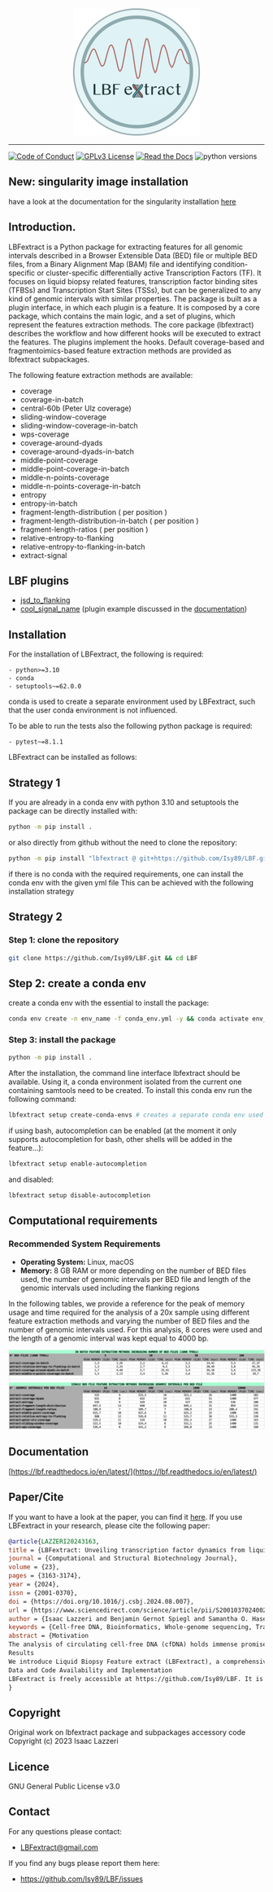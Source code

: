 <div align="center">
	<img src="docs/source/_static/logo.png">
</div>

----

[![Code of Conduct](https://img.shields.io/badge/code%20of-conduct-ff69b4.svg?style=flat)](CODE_OF_CONDUCT.md)
[![GPLv3 License](https://img.shields.io/badge/License-GPL%20v3-yellow.svg)](https://opensource.org/licenses/)
[![Read the Docs](https://readthedocs.org/projects/yt2mp3/badge/?version=latest)](https://lbf.readthedocs.io/)
![python versions](https://img.shields.io/badge/python->=3.10-blue.svg)

## New: singularity image installation 

have a look at the documentation for the singularity installation [here](https://lbf.readthedocs.io/)

## Introduction.


LBFextract is a Python package for extracting features for all genomic intervals described in a Browser Extensible Data (BED) file or multiple BED files, from a Binary Alignment Map (BAM) file and identifying condition-specific or cluster-specific differentially active Transcription Factors (TF).
It focuses on liquid biopsy related features, transcription factor binding sites (TFBSs) and Transcription Start Sites (TSSs), but can be generalized to any kind of genomic intervals with similar properties. 
The package is built as a plugin interface, in which each plugin is a feature. It is composed by a core package, which contains the main logic, and a set of
plugins, which represent the features extraction methods. The core package (lbfextract) describes the workflow and how different hooks will be executed to extract the features. 
The plugins implement the hooks. Default coverage-based and fragmentoimics-based feature extraction methods are provided as lbfextract subpackages. 

The following feature extraction methods are available:

- coverage
- coverage-in-batch
- central-60b (Peter Ulz coverage)
- sliding-window-coverage
- sliding-window-coverage-in-batch
- wps-coverage
- coverage-around-dyads
- coverage-around-dyads-in-batch
- middle-point-coverage
- middle-point-coverage-in-batch
- middle-n-points-coverage
- middle-n-points-coverage-in-batch
- entropy
- entropy-in-batch 
- fragment-length-distribution ( per position )
- fragment-length-distribution-in-batch ( per position )
- fragment-length-ratios ( per position )
- relative-entropy-to-flanking
- relative-entropy-to-flanking-in-batch
- extract-signal

## LBF plugins

- [jsd_to_flanking](https://github.com/Isy89/fextract_jsd_to_flanking)
- [cool_signal_name](https://github.com/Isy89/fextract_cool_signal_name) (plugin example discussed in the [documentation](https://lbf.readthedocs.io/en/latest/plugins.html))

## Installation

For the installation of LBFextract, the following is required:

    - python>=3.10
    - conda 
    - setuptools~=62.0.0

conda is used to create a separate environment used by LBFextract, such that the user conda environment is 
not influenced. 

To be able to run the tests also the following python package is required:

    - pytest~=8.1.1



LBFextract can be installed as follows:

## Strategy 1 

If you are already in a conda env with python 3.10 and setuptools the package can be directly installed with:
```bash
python -m pip install .
```
or also directly from github without the need to clone the repository:

```bash
python -m pip install "lbfextract @ git+https://github.com/Isy89/LBF.git"
```

if there is no conda with the required requirements, one can install the conda env with the given yml file
This can be achieved with the following installation strategy 

## Strategy 2

### Step 1: clone the repository

```bash
git clone https://github.com/Isy89/LBF.git && cd LBF
```

## Step 2: create a conda env

create a conda env with the essential to install the package:

```bash
conda env create -n env_name -f conda_env.yml -y && conda activate env_name
```

### Step 3: install the package

```bash
python -m pip install .
```


After the installation, the command line interface lbfextract should be available.
Using it, a conda environment isolated from the current one containing samtools need to be created.
To install this conda env run the following command:

```bash
lbfextract setup create-conda-envs # creates a separate conda env used for filtering the bam files and other steps
```

if using bash, autocompletion can be enabled (at the moment it only supports autocompletion for bash, other shells will be added in the feature...):

```bash
lbfextract setup enable-autocompletion
```

and disabled:

```bash
lbfextract setup disable-autocompletion
```
## Computational requirements 

### Recommended System Requirements

- **Operating System:** Linux, macOS
- **Memory:** 8 GB RAM or more depending on the number of BED files used, the number of genomic intervals per BED file 
  and length of the genomic intervals used including the flanking regions

In the following tables, we provide a reference for the peak of memory usage and time required for the analysis 
of a 20x sample using different feature extraction methods and varying the number of BED files and the number
of genomic intervals used. For this analysis, 8 cores were used and the length of a genomic interval
was kept equal to 4000 bp.

![computational_requirements.png](computational_requirements.png)

## Documentation

[https://lbf.readthedocs.io/en/latest/](https://lbf.readthedocs.io/en/latest/)

## Paper/Cite

If you want to have a look at the paper, you can find it [here](https://doi.org/10.1016/j.csbj.2024.08.007).
If you use LBFextract in your research, please cite the following paper:

```bibtex
@article{LAZZERI20243163,
title = {LBFextract: Unveiling transcription factor dynamics from liquid biopsy data},
journal = {Computational and Structural Biotechnology Journal},
volume = {23},
pages = {3163-3174},
year = {2024},
issn = {2001-0370},
doi = {https://doi.org/10.1016/j.csbj.2024.08.007},
url = {https://www.sciencedirect.com/science/article/pii/S200103702400268X},
author = {Isaac Lazzeri and Benjamin Gernot Spiegl and Samantha O. Hasenleithner and Michael R. Speicher and Martin Kircher},
keywords = {Cell-free DNA, Bioinformatics, Whole-genome sequencing, Transcription factors, Fragmentomics},
abstract = {Motivation
The analysis of circulating cell-free DNA (cfDNA) holds immense promise as a non-invasive diagnostic tool across various human conditions. However, extracting biological insights from cfDNA fragments entails navigating complex and diverse bioinformatics methods, encompassing not only DNA sequence variation, but also epigenetic characteristics like nucleosome footprints, fragment length, and methylation patterns.
Results
We introduce Liquid Biopsy Feature extract (LBFextract), a comprehensive package designed to streamline feature extraction from cfDNA sequencing data, with the aim of enhancing the reproducibility and comparability of liquid biopsy studies. LBFextract facilitates the integration of preprocessing and postprocessing steps through alignment fragment tags and a hook mechanism. It incorporates various methods, including coverage-based and fragment length-based approaches, alongside two novel feature extraction methods: an entropy-based method to infer TF activity from fragmentomics data and a technique to amplify signals from nucleosome dyads. Additionally, it implements a method to extract condition-specific differentially active TFs based on these features for biomarker discovery. We demonstrate the use of LBFextract for the subtype classification of advanced prostate cancer patients using coverage signals at transcription factor binding sites from cfDNA. We show that LBFextract can generate robust and interpretable features that can discriminate between different clinical groups. LBFextract is a versatile and user-friendly package that can facilitate the analysis and interpretation of liquid biopsy data.
Data and Code Availability and Implementation
LBFextract is freely accessible at https://github.com/Isy89/LBF. It is implemented in Python and compatible with Linux and Mac operating systems. Code and data to reproduce these analyses have been uploaded to 10.5281/zenodo.10964406.}
}
```

## Copyright

Original work on lbfextract package and subpackages accessory code Copyright (c) 2023 Isaac Lazzeri

## Licence

GNU General Public License v3.0

## Contact

For any questions please contact:

* <LBFextract@gmail.com>

If you find any bugs please report them here:

* <https://github.com/Isy89/LBF/issues> 
